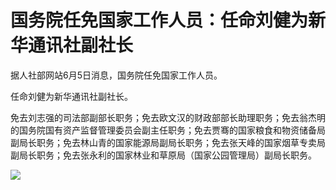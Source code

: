 

# 国务院任免国家工作人员：任命刘健为新华通讯社副社长

据人社部网站6月5日消息，国务院任免国家工作人员。

任命刘健为新华通讯社副社长。

免去刘志强的司法部副部长职务；免去欧文汉的财政部部长助理职务；免去翁杰明的国务院国有资产监督管理委员会副主任职务；免去贾骞的国家粮食和物资储备局副局长职务；免去林山青的国家能源局副局长职务；免去张天峰的国家烟草专卖局副局长职务；免去张永利的国家林业和草原局（国家公园管理局）副局长职务。

![](https://inews.gtimg.com/om_bt/OMAEL8zNK_cxO4_9iOS9K0qVTmgWi4faYXenZmOzSSTwoAA/1000)

